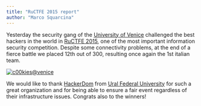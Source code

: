 ```yaml
---
title: "RuCTFE 2015 report"
author: "Marco Squarcina"
---
```


Yesterday the security gang of the [University of Venice](http://www.unive.it) challenged the best hackers in the world in [RuCTFE 2015](https://ructf.org/e/2015/), one of the most important information security competition. Despite some connectivity problems, at the end of a fierce battle we placed 12th out of 300, resulting once again the 1st italian team.

<a href="/assets/data/ctf/ructfe2015/photos/c00kies.jpg"><img src="/assets/data/ctf/ructfe2015/photos/c00kies_small.jpg" alt="c00kies@venice"></a>

We would like to thank [HackerDom](http://www.hackerdom.ru/) from [Ural Federal University](http://urfu.ru/en/) for such a great organization and for being able to ensure a fair event regardless of their infrastructure issues. Congrats also to the winners!